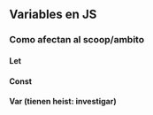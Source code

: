 ## Variables en JS
### Como afectan al scoop/ambito
#### Let
#### Const
#### Var (tienen heist: investigar)